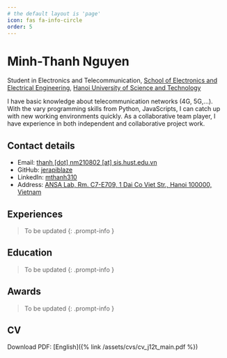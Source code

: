 ```yaml
---
# the default layout is 'page'
icon: fas fa-info-circle
order: 5
---
```


Minh-Thanh Nguyen
=================

Student in Electronics and Telecommunication, [School of Electronics and Electrical Engineering](http://seee.hust.edu.vn/en), [Hanoi University of Science and Technology](https://hust.edu.vn/en/)

I have basic knowledge about telecommunication networks (4G, 5G,...). With the vary programming skills from Python, JavaScripts, I can catch up with new working environments quickly. As a collaborative team player, I have experience in both independent and collaborative project work.

## Contact details

- <i class="fa-solid fa-envelope"></i> Email: [thanh [dot] nm210802 [at] sis.hust.edu.vn](mailto:thanh.nm210802@sis.hust.edu.vn)
- <i class="fa-brands fa-github"></i> GitHub: [jerapiblaze](https://github.com/jerapiblaze)
- <i class="fa-brands fa-linkedin"></i> LinkedIn: [mthanh310](https://www.linkedin.com/in/mthanh310/)
- <i class="fa-solid fa-map-location-dot"></i> Address: [ANSA Lab, Rm. C7-E709, 1 Dai Co Viet Str., Hanoi 100000, Vietnam](https://maps.app.goo.gl/sVM6wAzDWwTtPMSF7)

## Experiences

> To be updated {: .prompt-info }

## Education

> To be updated {: .prompt-info }

## Awards

> To be updated {: .prompt-info }

## CV

Download PDF: [English]({% link /assets/cvs/cv_j12t_main.pdf %})
